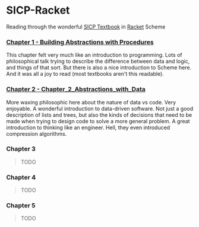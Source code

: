 # SICP-Racket

Reading through the wonderful [SICP Textbook](https://mitpress.mit.edu/sites/default/files/sicp/full-text/book/book.html) in [Racket](https://racket-lang.org/) Scheme


### [Chapter 1 - Building Abstractions with Procedures](Chapter_1_Abstractions_with_Procedures)

This chapter felt very much like an introduction to programming. Lots of philosophical talk trying to describe the difference between data and logic, and things of that sort. But there is also a nice introduction to Scheme here. And it was all a joy to read (most textbooks aren't this readable).

### [Chapter 2 - Chapter_2_Abstractions_with_Data](Chapter_2_Abstractions_with_Data)

More waxing philosophic here about the nature of data vs code. Very enjoyable. A wonderful introduction to data-driven software. Not just a good description of lists and trees, but also the kinds of decisions that need to be made when trying to design code to solve a more general problem. A great introduction to thinking like an engineer. Hell, they even introduced compression algorithms.

### Chapter 3

> TODO

### Chapter 4

> TODO

### Chapter 5

> TODO
